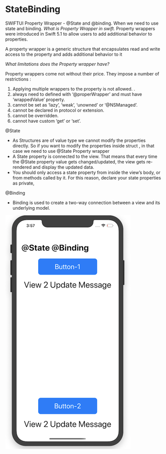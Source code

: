 # StateBinding
SWIFTUI Property Wrapper - @State and @binding.  When we need to use state and binding.
*What is Property Wrapper in swift.*
Property wrappers were introduced in Swift 5.1 to allow users to add additional behavior to properties.

A property wrapper is a generic structure that encapsulates read and write access to the property and adds additional behavior to it

*What limitations does the Property wrapper have?*

Property wrappers come not without their price. They impose a number of restrictions :

1. Applying multiple wrappers to the property is not allowed. .  
2. always need to defined with ‘@properWrapper’ and must have ‘wrappedValue’ property.
3. cannot be set as ‘lazy’, ‘weak’, ‘unowned’ or ‘@NSManaged’.
4. cannot be declared in protocol or extension.
5. cannot be overridden.
6. cannot have custom ‘get’ or ‘set’.

@State 
*  As Structures are of value type we cannot modify the properties directly. So if you want to modify the properties inside struct , in that case we need to use @State Property wrapper
*  A State property is connected to the view.  That means that every time the @State property value gets changed/updated, the view gets re-rendered and display the updated data.
*  You should only access a state property from inside the view’s body, or from methods called by it. For this reason, declare your state properties as private,

@Binding
* Binding is used to create a two-way connection between a view and its underlying model. 

![alt text](https://raw.githubusercontent.com/raj-engineer/StateBinding/master/StateBinding/Screenshots/statebindingScreenshot.png)                             
